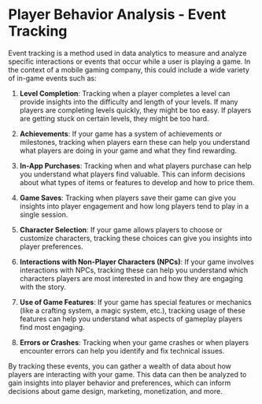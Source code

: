 # Player Behavior Analysis - Event Tracking

Event tracking is a method used in data analytics to measure and analyze specific interactions or events that occur while a user is playing a game. In the context of a mobile gaming company, this could include a wide variety of in-game events such as:

1. **Level Completion**: Tracking when a player completes a level can provide insights into the difficulty and length of your levels. If many players are completing levels quickly, they might be too easy. If players are getting stuck on certain levels, they might be too hard.

2. **Achievements**: If your game has a system of achievements or milestones, tracking when players earn these can help you understand what players are doing in your game and what they find rewarding.

3. **In-App Purchases**: Tracking when and what players purchase can help you understand what players find valuable. This can inform decisions about what types of items or features to develop and how to price them.

4. **Game Saves**: Tracking when players save their game can give you insights into player engagement and how long players tend to play in a single session.

5. **Character Selection**: If your game allows players to choose or customize characters, tracking these choices can give you insights into player preferences.

6. **Interactions with Non-Player Characters (NPCs)**: If your game involves interactions with NPCs, tracking these can help you understand which characters players are most interested in and how they are engaging with the story.

7. **Use of Game Features**: If your game has special features or mechanics (like a crafting system, a magic system, etc.), tracking usage of these features can help you understand what aspects of gameplay players find most engaging.

8. **Errors or Crashes**: Tracking when your game crashes or when players encounter errors can help you identify and fix technical issues.

By tracking these events, you can gather a wealth of data about how players are interacting with your game. This data can then be analyzed to gain insights into player behavior and preferences, which can inform decisions about game design, marketing, monetization, and more.